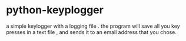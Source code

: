 # python-keyplogger

a simple keylogger with a logging file .
the program will save all you key presses in a text file , and sends it to an email address that you chose.

